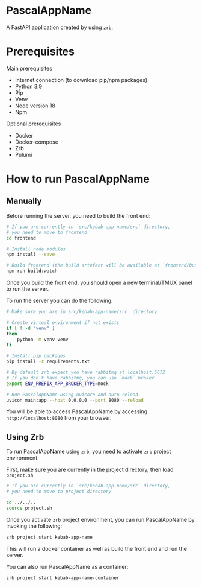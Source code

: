 # PascalAppName

A FastAPI application created by using `zrb`.

# Prerequisites

Main prerequisites

- Internet connection (to download pip/npm packages)
- Python 3.9
- Pip
- Venv
- Node version 18
- Npm

Optional prerequisites

- Docker
- Docker-compose
- Zrb
- Pulumi

# How to run PascalAppName


## Manually

Before running the server, you need to build the front end:

```bash
# If you are currently in `src/kebab-app-name/src` directory,
# you need to move to frontend
cd frontend

# Install node modules
npm install --save

# Build frontend (the build artefact will be available at `frontend/build`)
npm run build:watch
```

Once you build the front end, you should open a new terminal/TMUX panel to run the server.

To run the server you can do the following:

```bash
# Make sure you are in src/kebab-app-name/src` directory

# Create virtual environment if not exists
if [ ! -d "venv" ]
then
    python -m venv venv
fi

# Install pip packages
pip install -r requirements.txt

# By default zrb expect you have rabbitmq at localhost:5672
# If you don't have rabbitmq, you can use `mock` broker
export ENV_PREFIX_APP_BROKER_TYPE=mock

# Run PascalAppName using uvicorn and auto-reload
uvicon main:app --host 0.0.0.0 --port 8080 --reload
```

You will be able to access PascalAppName by accessing `http://localhost:8080` from your browser.

## Using Zrb

To run PascalAppName using `zrb`, you need to activate `zrb` project environment.

First, make sure you are currently in the project directory, then load `project.sh`

```bash
# If you are currently in `src/kebab-app-name/src` directory,
# you need to move to project directory

cd ../../..
source project.sh
```

Once you activate `zrb` project environment, you can run PascalAppName by invoking the following:

```bash
zrb project start kebab-app-name
```

This will run a docker container as well as build the front end and run the server.

You can also run PascalAppName as a container:

```bash
zrb project start kebab-app-name-container
```
